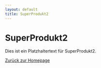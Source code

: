 ```yaml
---
layout: default
title: SuperProdukt2
---
```


# SuperProdukt2

Dies ist ein Platzhaltertext für SuperProdukt2.

[Zurück zur Homepage](index.html)

